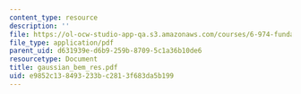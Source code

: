 ```yaml
---
content_type: resource
description: ''
file: https://ol-ocw-studio-app-qa.s3.amazonaws.com/courses/6-974-fundamentals-of-photonics-quantum-electronics-spring-2006/e9852c138493233bc2813f683da5b199_gaussian_bem_res.pdf
file_type: application/pdf
parent_uid: d631939e-d6b9-259b-8709-5c1a36b10de6
resourcetype: Document
title: gaussian_bem_res.pdf
uid: e9852c13-8493-233b-c281-3f683da5b199
---
```

